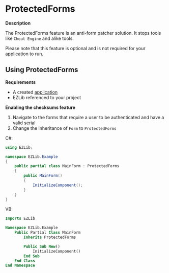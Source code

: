 # ProtectedForms

**Description**

The ProtectedForms feature is an anti-form patcher solution. It stops tools like `Cheat Engine` and alike tools.

Please note that this feature is optional and is not required for your application to run.

## Using ProtectedForms

__Requirements__
* A created [application](https://ezlib.io/apps/new)
* EZLib referenced to your project

__Enabling the checksums feature__

1. Navigate to the forms that require a user to be authenticated and have a valid serial
2. Change the inheritance of `Form` to `ProtectedForms`

C#:
```csharp
using EZLib;

namespace EZLib.Example
{
    public partial class MainForm : ProtectedForms
    {
        public MainForm()
        {
            InitializeComponent();
        }
    }
}
```

VB:
```vb
Imports EZLib

Namespace EZLib.Example
    Public Partial Class MainForm
        Inherits ProtectedForms

        Public Sub New()
            InitializeComponent()
        End Sub
    End Class
End Namespace
```
